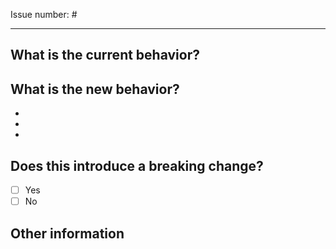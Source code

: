 Issue number: #

---------

<!-- Please do not submit updates to dependencies unless it fixes an issue. -->

<!-- Please try to limit your pull request to one type (bugfix, feature, etc). Submit multiple pull requests if needed. -->

## What is the current behavior?
<!-- Please describe the current behavior that you are modifying. -->

## What is the new behavior?
<!-- Please describe the behavior or changes that are being added by this PR. -->

-
-
-

## Does this introduce a breaking change?

- [ ] Yes
- [ ] No

<!-- If this introduces a breaking change, please describe the impact and migration path for existing applications below. -->


## Other information

<!-- Any other information that is important to this PR such as screenshots of how the component looks before and after the change. -->
